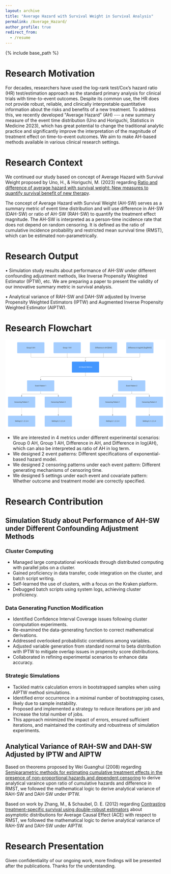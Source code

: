 ```yaml
---
layout: archive
title: "Average Hazard with Survival Weight in Survival Analysis"
permalink: /Average_Hazard/
author_profile: true
redirect_from:
  - /resume
---
```


{% include base_path %}
# Research Motivation

For decades, researchers have used the log-rank test/Cox’s hazard ratio (HR) test/estimation approach as the standard primary analysis for clinical trials with time-to-event outcomes. Despite its common use, the HR does not provide robust, reliable, and clinically interpretable quantitative information about the risks and benefits of a new treatment. To address this, we recently developed "Average Hazard" (AH) --- a new summary measure of the event time distribution (Uno and Horiguchi, Statistics in Medicine 2023), which has great potential to change the traditional analytic practice and significantly improve the interpretation of the magnitude of treatment effect on time-to-event outcomes. We aim to make AH-based methods available in various clinical research settings. 

# Research Context

We continued our study based on concept of Average Hazard with Survival Weight proposed by Uno, H., & Horiguchi, M. (2023) regarding [Ratio and difference of average hazard with survival weight: New measures to quantify survival benefit of new therapy](https://doi.org/10.1002/sim.9651).

The concept of Average Hazard with Survival Weight (AH-SW) serves as a summary metric of event time distribution and will use difference in AH-SW (DAH-SW) or ratio of AH-SW (RAH-SW) to quantify the treatment effect magnitude. The AH-SW is interpreted as a person-time incidence rate that does not depend on random censoring. It is defined as the ratio of cumulative incidence probability and restricted mean survival time (RMST), which can be estimated non-parametrically. 


# Research Output

•	Simulation study results about performance of AH-SW under different confounding adjustment methods, like Inverse Propensity Weighted Estimator
(IPTW), etc. We are preparing a paper to present the validity of our innovative summary metric in survival analysis.  

• Analytical variance of RAH-SW and DAH-SW adjusted by Inverse Propensity Weighted Estimators (IPTW) and Augmented Inverse Propensity Weighted Estimator (AIPTW). 

# Research Flowchart

![Flowchart](/images/AH_Flowchart_3.png)

* We are interested in 4 metrics under different experimental scenarios: Group 0 AH, Group 1 AH, Difference in AH, and Difference in log(AH), which can also be interpreted as ratio of AH in log term.
* We designed 2 event patterns: Different specifications of exponential-based hazard model.
* We designed 2 censoring patterns under each event pattern: Different generating mechanisms of censoring time.
* We designed 5 settings under each event and covariate pattern: Whether outcome and treatment model are correctly specified. 

# Research Contribution

## Simulation Study about Performance of AH-SW under Different Confounding Adjustment Methods

### Cluster Computing

* Managed large computational workloads through distributed computing with parallel jobs on a cluster.
* Gained proficiency in data transfer, code integration on the cluster, and batch script writing.
* Self-learned the use of clusters, with a focus on the Kraken platform.
* Debugged batch scripts using system logs, achieving cluster proficiency.

### Data Generating Function Modification

* Identified Confidence Interval Coverage issues following cluster computation experiments.
* Re-examined the data-generating function to correct mathematical derivations.
* Addressed overlooked probabilistic correlations among variables.
* Adjusted variable generation from standard normal to beta distribution with IPTW to mitigate overlap issues in propensity score distributions.
* Collaborated in refining experimental scenarios to enhance data accuracy.

### Strategic Simulations

* Tackled matrix calculation errors in bootstrapped samples when using AIPTW method simulations.
* Identified error occurrence in a minimal number of bootstrapping cases, likely due to sample instability.
* Proposed and implemented a strategy to reduce iterations per job and increase the total number of jobs.
* This approach minimized the impact of errors, ensured sufficient iterations, and maintained the continuity and robustness of simulation experiments.

## Analytical Variance of RAH-SW and DAH-SW Adjusted by IPTW and AIPTW

Based on theorems proposed by Wei Guanghui (2008) regarding [Semiparametric methods for estimating cumulative treatment effects in the presence of non-proportional hazards and dependent censoring](https://www.semanticscholar.org/paper/Semiparametric-methods-for-estimating-cumulative-in-Wei/14e91a87507e83d47f33cd38ea518d7c63137b26) to derive analytical varaince upon ratio of cumulative hazards and difference in RMST, we followed the mathematical logic to derive analytical variance of RAH-SW and DAH-SW under IPTW. 

Based on work by Zhang, M., & Schaubel, D. E. (2012) regarding [Contrasting treatment-specific survival using double-robust estimators](https://doi.org/10.1002/sim.5511) about asymptotic distributions for Average Causal Effect (ACE) with respect to RMST, we followed the mathematical logic to derive analytical variance of RAH-SW and DAH-SW under AIPTW. 

# Research Presentation

Given confidentiality of our ongoing work, more findings will be presented after the publications. Thanks for the understanding.  
